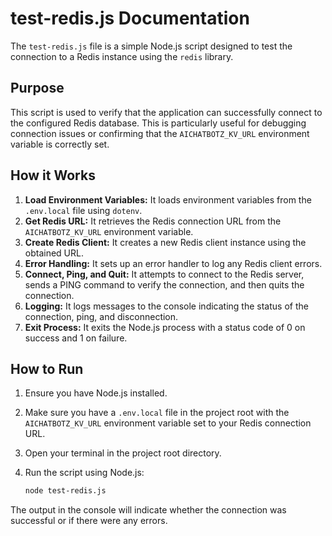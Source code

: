# test-redis.js Documentation

The `test-redis.js` file is a simple Node.js script designed to test the connection to a Redis instance using the `redis` library.

## Purpose

This script is used to verify that the application can successfully connect to the configured Redis database. This is particularly useful for debugging connection issues or confirming that the `AICHATBOTZ_KV_URL` environment variable is correctly set.

## How it Works

1.  **Load Environment Variables:** It loads environment variables from the `.env.local` file using `dotenv`.
2.  **Get Redis URL:** It retrieves the Redis connection URL from the `AICHATBOTZ_KV_URL` environment variable.
3.  **Create Redis Client:** It creates a new Redis client instance using the obtained URL.
4.  **Error Handling:** It sets up an error handler to log any Redis client errors.
5.  **Connect, Ping, and Quit:** It attempts to connect to the Redis server, sends a PING command to verify the connection, and then quits the connection.
6.  **Logging:** It logs messages to the console indicating the status of the connection, ping, and disconnection.
7.  **Exit Process:** It exits the Node.js process with a status code of 0 on success and 1 on failure.

## How to Run

1.  Ensure you have Node.js installed.
2.  Make sure you have a `.env.local` file in the project root with the `AICHATBOTZ_KV_URL` environment variable set to your Redis connection URL.
3.  Open your terminal in the project root directory.
4.  Run the script using Node.js:

    ```bash
    node test-redis.js
    ```

The output in the console will indicate whether the connection was successful or if there were any errors.

